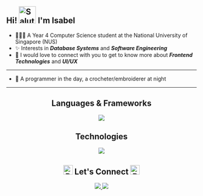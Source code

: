 
<!-- **IsabelChong/IsabelChong** is a ✨ _special_ ✨ repository because its `README.md` (this file) appears on your GitHub profile. -->

## Hi! <img src="https://raw.githubusercontent.com/Tarikul-Islam-Anik/Animated-Fluent-Emojis/master/Emojis/Smilies/Saluting%20Face.png" alt="Saluting Face" width="45" height="45" /> I'm Isabel

- 👩🏻‍💻 A Year 4 Computer Science student at the National University of Singapore (NUS)
- ✨ Interests in _**Database Systems**_ and _**Software Engineering**_
- 🧸 I would love to connect with you to get to know more about _**Frontend Technologies**_  and _**UI/UX**_

---

- 🧶 A programmer in the day, a crocheter/embroiderer at night

---

 <h2 align="center">Languages & Frameworks</h2>
 <p align="center">
  <a href="https://skillicons.dev">
    <img src="https://skillicons.dev/icons?i=java,html,c,css,python,postgres,javascript,typescript,tailwind" />
  </a>
</p>

<h2 align="center">Technologies</h2>
<p align="center">
  <a href="https://skillicons.dev">
    <img src="https://skillicons.dev/icons?i=github,aws,gcp,idea,vscode,figma,mongodb,mysql,gradle,materialui,nodejs,postman,pytorch,unity,raspberrypi" />
  </a>
</p>

<h2 align="center"><img src="https://raw.githubusercontent.com/Tarikul-Islam-Anik/Animated-Fluent-Emojis/master/Emojis/Smilies/Revolving%20Hearts.png" alt="Revolving Hearts" width="25" height="25" /> Let's Connect <img src="https://raw.githubusercontent.com/Tarikul-Islam-Anik/Animated-Fluent-Emojis/master/Emojis/Smilies/Revolving%20Hearts.png" alt="Revolving Hearts" width="25" height="25" /></h2>
 <p align="center">
  <a href="https://www.linkedin.com/in/isabel-chong-78b247169/">
    <img src="https://skillicons.dev/icons?i=linkedin" />
  </a>
  <a href="https://www.instagram.com/isxbeao">
    <img src="https://skillicons.dev/icons?i=instagram" />
  </a>
</p>
